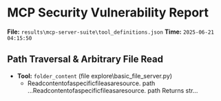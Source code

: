 # MCP Security Vulnerability Report
**File:** `results\mcp-server-suite\tool_definitions.json`
**Time:** `2025-06-21 04:15:50`


## Path Traversal & Arbitrary File Read
- **Tool:** `folder_content` (file explore\basic_file_server.py)
    - Readcontentofaspecificfileasaresource. path
        ...Readcontentofaspecificfileasaresource. path Returns str...